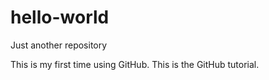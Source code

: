 # hello-world
Just another repository

This is my first time using GitHub.  This is the GitHub tutorial. 
